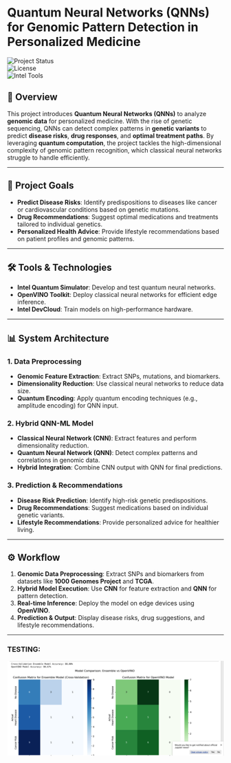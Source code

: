 # Quantum Neural Networks (QNNs) for Genomic Pattern Detection in Personalized Medicine  

![Project Status](https://img.shields.io/badge/Status-In%20Development-blue)  
![License](https://img.shields.io/badge/License-MIT-green)  
![Intel Tools](https://img.shields.io/badge/Intel%20Tools-Quantum%20Simulator%20%7C%20OpenVINO-lightgrey)  

## 📑 Overview  
This project introduces **Quantum Neural Networks (QNNs)** to analyze **genomic data** for personalized medicine. With the rise of genetic sequencing, QNNs can detect complex patterns in **genetic variants** to predict **disease risks**, **drug responses**, and **optimal treatment paths**. By leveraging **quantum computation**, the project tackles the high-dimensional complexity of genomic pattern recognition, which classical neural networks struggle to handle efficiently.

---

## 🚀 Project Goals  
- **Predict Disease Risks**: Identify predispositions to diseases like cancer or cardiovascular conditions based on genetic mutations.  
- **Drug Recommendations**: Suggest optimal medications and treatments tailored to individual genetics.  
- **Personalized Health Advice**: Provide lifestyle recommendations based on patient profiles and genomic patterns.  

---

## 🛠 Tools & Technologies  
- **Intel Quantum Simulator**: Develop and test quantum neural networks.  
- **OpenVINO Toolkit**: Deploy classical neural networks for efficient edge inference.  
- **Intel DevCloud**: Train models on high-performance hardware.  

---

## 📊 System Architecture  
### **1. Data Preprocessing**  
- **Genomic Feature Extraction**: Extract SNPs, mutations, and biomarkers.  
- **Dimensionality Reduction**: Use classical neural networks to reduce data size.  
- **Quantum Encoding**: Apply quantum encoding techniques (e.g., amplitude encoding) for QNN input.  

### **2. Hybrid QNN-ML Model**  
- **Classical Neural Network (CNN)**: Extract features and perform dimensionality reduction.  
- **Quantum Neural Network (QNN)**: Detect complex patterns and correlations in genomic data.  
- **Hybrid Integration**: Combine CNN output with QNN for final predictions.

### **3. Prediction & Recommendations**  
- **Disease Risk Prediction**: Identify high-risk genetic predispositions.  
- **Drug Recommendations**: Suggest medications based on individual genetic variants.  
- **Lifestyle Recommendations**: Provide personalized advice for healthier living.  

---

## ⚙️ Workflow  
1. **Genomic Data Preprocessing**: Extract SNPs and biomarkers from datasets like **1000 Genomes Project** and **TCGA**.  
2. **Hybrid Model Execution**: Use **CNN** for feature extraction and **QNN** for pattern detection.  
3. **Real-time Inference**: Deploy the model on edge devices using **OpenVINO**.  
4. **Prediction & Output**: Display disease risks, drug suggestions, and lifestyle recommendations.

---

### TESTING:
![QNNGPD](qnaccuracy.webp)
